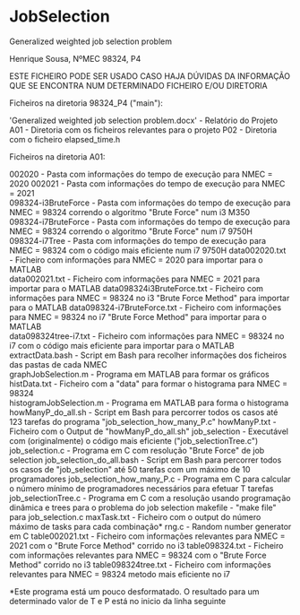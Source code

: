 # JobSelection
Generalized weighted job selection problem

Henrique Sousa, NºMEC 98324, P4

ESTE FICHEIRO PODE SER USADO CASO HAJA DÚVIDAS DA INFORMAÇÃO QUE SE ENCONTRA NUM DETERMINADO FICHEIRO E/OU DIRETORIA

Ficheiros na diretoria 98324_P4 ("main"):

 'Generalized weighted job selection problem.docx' - Relatório do Projeto
 A01 - Diretoria com os ficheiros relevantes para o projeto
 P02 - Diretoria com o ficheiro elapsed_time.h

Ficheiros na diretoria A01:

 002020 - Pasta com informações do tempo de execução para NMEC = 2020
 002021 - Pasta com informações do tempo de execução para NMEC = 2021                                            
 098324-i3BruteForce - Pasta com informações do tempo de execução para NMEC = 98324 correndo o algoritmo "Brute Force" num i3 M350  
 098324-i7BruteForce - Pasta com informações do tempo de execução para NMEC = 98324 correndo o algoritmo "Brute Force" num i7 9750H                                          
 098324-i7Tree - Pasta com informações do tempo de execução para NMEC = 98324 com o código mais eficiente num i7 9750H
 data002020.txt - Ficheiro com informações para NMEC = 2020 para importar para o MATLAB        
 data002021.txt - Ficheiro com informações para NMEC = 2021 para importar para o MATLAB
 data098324i3BruteForce.txt - Ficheiro com informações para NMEC = 98324 no i3 "Brute Force Method" para importar para o MATLAB 
 data098324-i7BruteForce.txt - Ficheiro com informações para NMEC = 98324 no i7 "Brute Force Method" para importar para o MATLAB                               
 data098324tree-i7.txt - Ficheiro com informações para NMEC = 98324 no i7 com o código mais eficiente para importar para o MATLAB                              
 extractData.bash - Script em Bash para recolher informações dos ficheiros das pastas de cada NMEC                                   
 graphJobSelection.m - Programa em MATLAB para formar os gráficos
 histData.txt - Ficheiro com a "data" para formar o histograma para NMEC = 98324                                      
 histogramJobSelection.m - Programa em MATLAB para forma o histograma
 howManyP_do_all.sh - Script em Bash para percorrer todos os casos até 123 tarefas do programa "job_selection_how_many_P.c"
 howManyP.txt - Ficheiro com o Output de "howManyP_do_all.sh"
 job_selection - Executável com (originalmente) o código mais eficiente ("job_selectionTree.c")
 job_selection.c - Programa em C com resolução "Brute Force" de job selection
 job_selection_do_all.bash - Script em Bash para percorrer todos os casos de "job_selection" até 50 tarefas com um máximo de 10 programadores
 job_selection_how_many_P.c - Programa em C para calcular o número mínimo de programadores necessários para efetuar T tarefas
 job_selectionTree.c - Programa em C com a resolução usando programação dinâmica e trees para o problema do job selection
 makefile - "make file" para job_selection.c
 maxTask.txt - Ficheiro com o output do número máximo de tasks para cada combinação*
 rng.c - Random number generator em C
 table002021.txt - Ficheiro com informações relevantes para NMEC = 2021 com o "Brute Force Method" corrido no i3
 table098324.txt - Ficheiro com informações relevantes para NMEC = 98324 com o "Brute Force Method" corrido no i3
 table098324tree.txt - Ficheiro com informações relevantes para NMEC = 98324 metodo mais eficiente no i7
 
 *Este programa está um pouco desformatado. O resultado para um determinado valor de T e P está no inicio da linha seguinte

